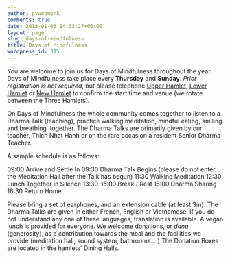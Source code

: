 ```yaml
---
author: pvwebmonk
comments: true
date: 2013-01-03 14:33:27+00:00
layout: page
slug: days-of-mindfulness
title: Days of Mindfulness
wordpress_id: 315
---
```


You are welcome to join us for Days of Mindfulness throughout the year. Days of Mindfulness take place every **Thursday** and **Sunday**. _Prior registration is not required_, but please telephone [Upper Hamlet](http://plumvillage.org/retreats/visiting-us/hamlet/), [Lower Hamlet](http://plumvillage.org/retreats/visiting-us/hamlet/) or [New Hamlet](http://plumvillage.org/retreats/visiting-us/hamlet/) to confirm the start time and venue (we rotate between the Three Hamlets).

On Days of Mindfulness the whole community comes together to listen to a Dharma Talk (teaching), practice walking meditation, mindful eating, smiling and breathing  together. The Dharma Talks are primarily given by our teacher, Thich Nhat Hanh or on the rare occasion a resident Senior Dharma Teacher.

A sample schedule is as follows:

09:00 Arrive and Settle In
09:30 Dharma Talk Begins (please do not enter the Meditation Hall after the Talk has begun)
11:30 Walking Meditation
12:30 Lunch Together in Silence
13:30-15:00 Break / Rest
15:00 Dharma Sharing
16:30 Return Home

Please bring a set of earphones, and an extension cable (at least 3m). The Dharma Talks are given in either French, English or Vietnamese. If you do not understand any one of these languages, translation is available. A vegan lunch is provided for everyone. We welcome donations, or _dana_ (generosity), as a contribution towards the meal and the facilities we provide (meditation hall, sound system, bathrooms....) The Donation Boxes are located in the hamlets' Dining Halls.
